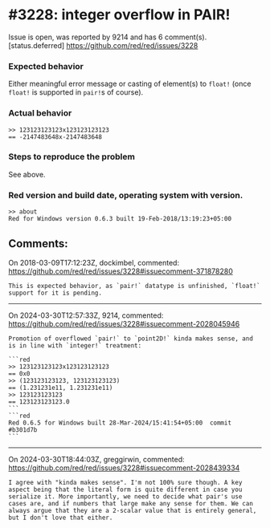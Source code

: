 
#3228: integer overflow in PAIR!
================================================================================
Issue is open, was reported by 9214 and has 6 comment(s).
[status.deferred]
<https://github.com/red/red/issues/3228>

### Expected behavior
Either meaningful error message or casting of element(s) to `float!` (once `float!` is supported in `pair!`s of course).
### Actual behavior
```Red
>> 123123123123x123123123123
== -2147483648x-2147483648
```
### Steps to reproduce the problem
See above.
### Red version and build date, operating system with version.
```Red
>> about
Red for Windows version 0.6.3 built 19-Feb-2018/13:19:23+05:00
```


Comments:
--------------------------------------------------------------------------------

On 2018-03-09T17:12:23Z, dockimbel, commented:
<https://github.com/red/red/issues/3228#issuecomment-371878280>

    This is expected behavior, as `pair!` datatype is unfinished, `float!` support for it is pending.

--------------------------------------------------------------------------------

On 2024-03-30T12:57:33Z, 9214, commented:
<https://github.com/red/red/issues/3228#issuecomment-2028045946>

    Promotion of overflowed `pair!` to `point2D!` kinda makes sense, and is in line with `integer!` treatment:
    
    ```red
    >> 123123123123x123123123123
    == 0x0
    >> (123123123123, 123123123123)
    == (1.231231e11, 1.231231e11)
    >> 123123123123
    == 123123123123.0
    ```
    ```red
    Red 0.6.5 for Windows built 28-Mar-2024/15:41:54+05:00  commit #b301d7b
    ```

--------------------------------------------------------------------------------

On 2024-03-30T18:44:03Z, greggirwin, commented:
<https://github.com/red/red/issues/3228#issuecomment-2028439334>

    I agree with "kinda makes sense". I'm not 100% sure though. A key aspect being that the literal form is quite different in case you serialize it. More importantly, we need to decide what pair's use cases are, and if numbers that large make any sense for them. We can always argue that they are a 2-scalar value that is entirely general, but I don't love that either.

